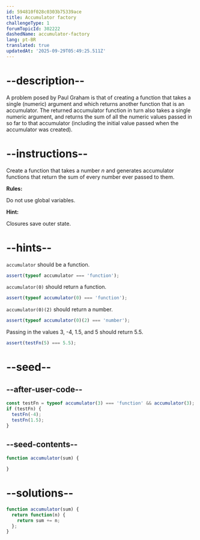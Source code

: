 ```yaml
---
id: 594810f028c0303b75339ace
title: Accumulator factory
challengeType: 1
forumTopicId: 302222
dashedName: accumulator-factory
lang: pt-BR
translated: true
updatedAt: '2025-09-29T05:49:25.511Z'
---
```


# --description--

A problem posed by Paul Graham is that of creating a function that takes a single (numeric) argument and which returns another function that is an accumulator. The returned accumulator function in turn also takes a single numeric argument, and returns the sum of all the numeric values passed in so far to that accumulator (including the initial value passed when the accumulator was created).

# --instructions--

Create a function that takes a number $n$ and generates accumulator functions that return the sum of every number ever passed to them.

**Rules:**

Do not use global variables.

**Hint:**

Closures save outer state.

# --hints--

`accumulator` should be a function.

```js
assert(typeof accumulator === 'function');
```

`accumulator(0)` should return a function.

```js
assert(typeof accumulator(0) === 'function');
```

`accumulator(0)(2)` should return a number.

```js
assert(typeof accumulator(0)(2) === 'number');
```

Passing in the values 3, -4, 1.5, and 5 should return 5.5.

```js
assert(testFn(5) === 5.5);
```

# --seed--

## --after-user-code--

```js
const testFn = typeof accumulator(3) === 'function' && accumulator(3);
if (testFn) {
  testFn(-4);
  testFn(1.5);
}
```

## --seed-contents--

```js
function accumulator(sum) {

}
```

# --solutions--

```js
function accumulator(sum) {
  return function(n) {
    return sum += n;
  };
}
```
